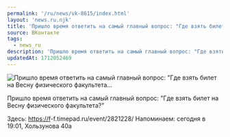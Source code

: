 ```yaml
---
permalink: '/ru/news/vk-8615/index.html'
layout: 'news.ru.njk'
title: 'Пришло время ответить на самый главный вопрос: "Где взять билет на Весну физического факультета…'
source: ВКонтакте
tags:
  - news_ru
description: 'Пришло время ответить на самый главный вопрос: "Где взять билет на Весну физического факультета…'
updatedAt: 1712052469
---
```

![Пришло время ответить на самый главный вопрос: "Где взять билет на Весну физического факультета…](https://sun1-56.userapi.com/impg/KIanUqvdrawvo16jgMRzmLI7h_mVGdWSKZYEnw/l1s_5BtqRRo.jpg?size=510x771&quality=95&sign=5511ad19f39a28c96487b0d5afeb0f61&c_uniq_tag=funTKxLEl7HQhUCU9OQ9ApfWFYjcaXSWQ6aNP8XQXxM&type=album)

Пришло время ответить на самый главный вопрос: "Где взять билет на Весну физического факультета?"

Здесь: [https://f](https://f)-f.timepad.ru/event/2821228/
Напоминаем: сегодня в 19:01, Хользунова 40а

